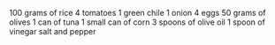 100 grams of rice
4 tomatoes
1 green chile
1 onion
4 eggs
50 grams of olives
1 can of tuna
1 small can of corn
3 spoons of olive oil
1 spoon of vinegar
salt and pepper
